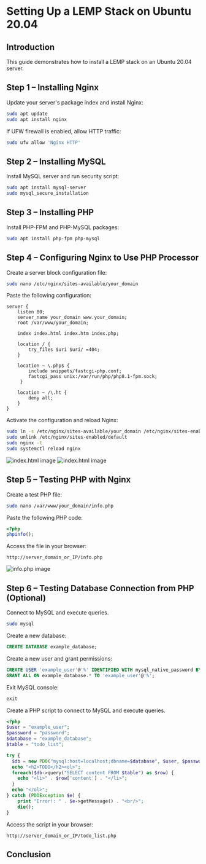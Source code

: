 # Setting Up a LEMP Stack on Ubuntu 20.04

## Introduction

This guide demonstrates how to install a LEMP stack on an Ubuntu 20.04 server.

## Step 1 – Installing Nginx

Update your server's package index and install Nginx:

```bash
sudo apt update
sudo apt install nginx
```

If UFW firewall is enabled, allow HTTP traffic:

```bash
sudo ufw allow 'Nginx HTTP'
```

## Step 2 – Installing MySQL

Install MySQL server and run security script:

```bash
sudo apt install mysql-server
sudo mysql_secure_installation
```

## Step 3 – Installing PHP

Install PHP-FPM and PHP-MySQL packages:

```bash
sudo apt install php-fpm php-mysql
```

## Step 4 – Configuring Nginx to Use PHP Processor

Create a server block configuration file:

```bash
sudo nano /etc/nginx/sites-available/your_domain
```

Paste the following configuration:

```nginx
server {
    listen 80;
    server_name your_domain www.your_domain;
    root /var/www/your_domain;

    index index.html index.htm index.php;

    location / {
        try_files $uri $uri/ =404;
    }

    location ~ \.php$ {
        include snippets/fastcgi-php.conf;
        fastcgi_pass unix:/var/run/php/php8.1-fpm.sock;
     }

    location ~ /\.ht {
        deny all;
    }
}
```

Activate the configuration and reload Nginx:

```bash
sudo ln -s /etc/nginx/sites-available/your_domain /etc/nginx/sites-enabled/
sudo unlink /etc/nginx/sites-enabled/default
sudo nginx -t
sudo systemctl reload nginx
```

![index.html image](https://drive.google.com/file/d/1a8tu-m2xM1bv5-mSXokeFU-bg7c3AlxJ/view?usp=sharing)
![index.html image](https://drive.google.com/file/d/1EexLvKyjwx8bh3yRxqYzBOpRV2yjhrTA/view?usp=sharing)

## Step 5 – Testing PHP with Nginx

Create a test PHP file:

```bash
sudo nano /var/www/your_domain/info.php
```

Paste the following PHP code:

```php
<?php
phpinfo();
```

Access the file in your browser:

```
http://server_domain_or_IP/info.php
```

![info.php image](https://drive.google.com/file/d/1zqmS-X2mhJKds5zHiyTNwy4_Is2oDVDq/view?usp=sharing)

## Step 6 – Testing Database Connection from PHP (Optional)

Connect to MySQL and execute queries.

```bash
sudo mysql
```

Create a new database:

```sql
CREATE DATABASE example_database;
```

Create a new user and grant permissions:

```sql
CREATE USER 'example_user'@'%' IDENTIFIED WITH mysql_native_password BY 'password';
GRANT ALL ON example_database.* TO 'example_user'@'%';
```

Exit MySQL console:

```sql
exit
```

Create a PHP script to connect to MySQL and execute queries.

```php
<?php
$user = "example_user";
$password = "password";
$database = "example_database";
$table = "todo_list";

try {
  $db = new PDO("mysql:host=localhost;dbname=$database", $user, $password);
  echo "<h2>TODO</h2><ol>";
  foreach($db->query("SELECT content FROM $table") as $row) {
    echo "<li>" . $row['content'] . "</li>";
  }
  echo "</ol>";
} catch (PDOException $e) {
    print "Error!: " . $e->getMessage() . "<br/>";
    die();
}
```

Access the script in your browser:

```
http://server_domain_or_IP/todo_list.php
```

## Conclusion
